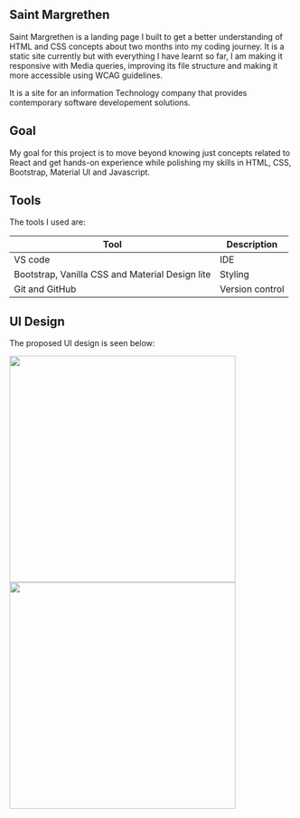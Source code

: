 ## Saint Margrethen

Saint Margrethen is a landing page I built to get a better understanding of HTML and CSS concepts about two months into my coding journey. It is a static site currently but with everything I have learnt so far, I am making it responsive with Media queries, improving its file structure and making it more accessible using WCAG guidelines.

It is a site for an information Technology company that provides contemporary software developement solutions. 

## Goal

My goal for this project is to move beyond knowing just concepts related to React and get hands-on experience while polishing my skills in HTML, CSS, Bootstrap, Material UI and Javascript.

## Tools

The tools I used are:

|Tool|Description|
|---|---|
|VS code|IDE|
|Bootstrap, Vanilla CSS and Material Design lite |Styling|
|Git and GitHub|Version control|

## UI Design

The proposed UI design is seen below:

<img src="https://user-images.githubusercontent.com/84882370/153331382-1df94c4f-b619-454b-90d8-4bb48d270da6.jpeg" height="400"> <img src="https://user-images.githubusercontent.com/84882370/153331393-acb68637-2d7d-47d1-a4b0-e8338a1d6d9f.jpeg" height="400">
